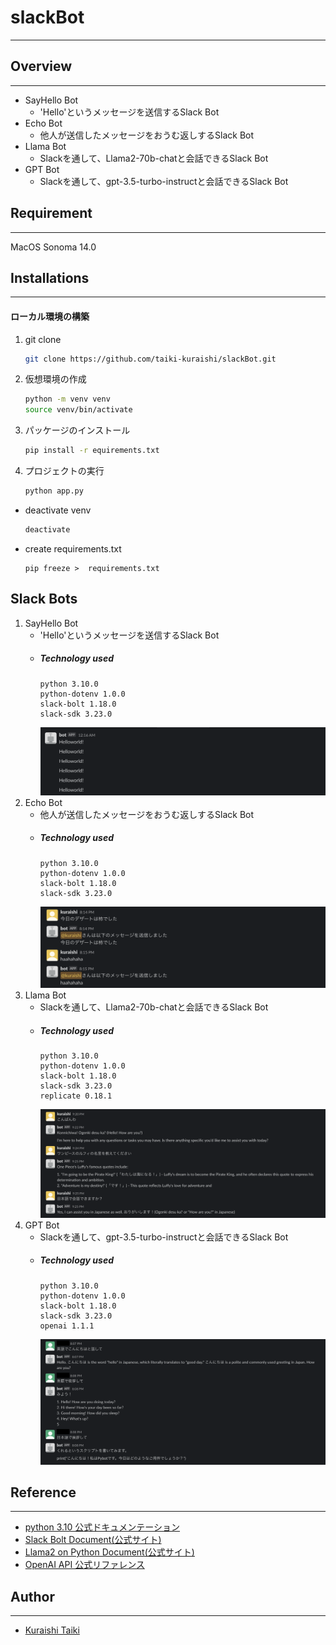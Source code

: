 # slackBot
- - -

## Overview
- - -
- SayHello Bot
  - 'Hello'というメッセージを送信するSlack Bot
- Echo Bot
  - 他人が送信したメッセージをおうむ返しするSlack Bot
- Llama Bot
  - Slackを通して、Llama2-70b-chatと会話できるSlack Bot
- GPT Bot
  - Slackを通して、gpt-3.5-turbo-instructと会話できるSlack Bot

## Requirement
- - -
MacOS Sonoma 14.0

## Installations
- - -
#### ローカル環境の構築
1. git clone
    ```bash
    git clone https://github.com/taiki-kuraishi/slackBot.git
    ```
2. 仮想環境の作成
    ```bash
    python -m venv venv
    source venv/bin/activate
    ```
3. パッケージのインストール
    ```bash
    pip install -r equirements.txt
    ```
4. プロジェクトの実行
    ```bash
    python app.py
    ```
- deactivate venv
    ```bash
    deactivate
    ```
- create requirements.txt
    ```
    pip freeze >  requirements.txt
    ```

## Slack Bots
  1. SayHello Bot
      - 'Hello'というメッセージを送信するSlack Bot
      - ##### Technology used
          ```
          python 3.10.0
          python-dotenv 1.0.0
          slack-bolt 1.18.0
          slack-sdk 3.23.0
          ```
        <img src="./img/sayHelloBot_chat.png">
  1. Echo Bot
     - 他人が送信したメッセージをおうむ返しするSlack Bot
     - ##### Technology used
          ```
          python 3.10.0
          python-dotenv 1.0.0
          slack-bolt 1.18.0
          slack-sdk 3.23.0
          ```
        <img src="./img//EchoBot_chat.png">
  2. Llama Bot
     - Slackを通して、Llama2-70b-chatと会話できるSlack Bot
     - ##### Technology used
          ```
          python 3.10.0
          python-dotenv 1.0.0
          slack-bolt 1.18.0
          slack-sdk 3.23.0
          replicate 0.18.1
          ```
          <img src="./img/LlamaBot_chat.png">
  3. GPT Bot
     - Slackを通して、gpt-3.5-turbo-instructと会話できるSlack Bot
     - ##### Technology used
          ```
          python 3.10.0
          python-dotenv 1.0.0
          slack-bolt 1.18.0
          slack-sdk 3.23.0
          openai 1.1.1
          ```
          <img src="./img//GPTBot_chat.png">
## Reference
- - -
- [python 3.10 公式ドキュメンテーション](https://docs.python.org/ja/3.10/)
- [Slack Bolt Document(公式サイト)](https://slack.dev/bolt-python/ja-jp/tutorial/getting-started)
- [Llama2 on Python Document(公式サイト)](https://replicate.com/docs/get-started/python)
- [OpenAI API 公式リファレンス](https://platform.openai.com/docs/api-reference)

## Author
- - -
- [Kuraishi Taiki](https://github.com/taiki-kuraishi)
